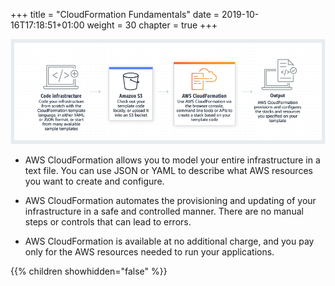 +++
title = "CloudFormation Fundamentals"
date = 2019-10-16T17:18:51+01:00
weight = 30
chapter = true
+++

![](./cfn-1.png)

+ AWS CloudFormation allows you to model your entire infrastructure in a text file. 
You can use JSON or YAML to describe what AWS resources you want to create and configure. 

+ AWS CloudFormation automates the provisioning and updating of your infrastructure in a safe and controlled manner. 
There are no manual steps or controls that can lead to errors. 

+ AWS CloudFormation is available at no additional charge, and you pay only for the AWS resources needed to run your applications.

{{% children showhidden="false" %}}
